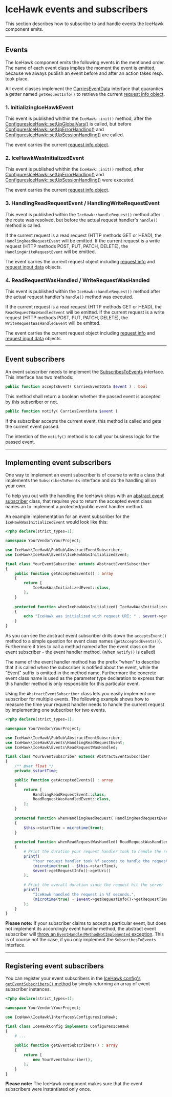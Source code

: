 # IceHawk events and subscribers 

This section describes how to subscribe to and handle events the IceHawk component emits.
 
<hr class="blockspace">

## Events

The IceHawk component emits the following events in the mentioned order.
The name of each event class implies the moment the event is emitted, because we always publish an event before and after an action takes resp. took place.

All event classes implement the [CarriesEventData](https://github.com/icehawk/icehawk/blob/@icehawk/icehawk-version@/src/PubSub/Interfaces/CarriesEventData.php)
interface that guaranties a getter named `getRequestInfo()` to retrieve the current [request info object](@baseUrl@/docs/icehawk/request-information.html).

### 1. InitializingIceHawkEvent
  
This event is published whithin the `IceHawk::init()` method, after the [ConfiguresIceHawk::setUpGlobalVars()](@baseUrl@/docs/icehawk/configuration.html) is called, but before
[ConfiguresIceHawk::setUpErrorHandling()](@baseUrl@/docs/icehawk/configuration.html) and [ConfiguresIceHawk::setUpSessionHandling()](@baseUrl@/docs/icehawk/configuration.html) are called.  

The event carries the current [request info object](@baseUrl@/docs/icehawk/request-information.html).

### 2. IceHawkWasInitializedEvent

This event is published whithin the `IceHawk::init()` method, after
[ConfiguresIceHawk::setUpErrorHandling()](@baseUrl@/docs/icehawk/configuration.html) and [ConfiguresIceHawk::setUpSessionHandling()](@baseUrl@/docs/icehawk/configuration.html) were executed.  

The event carries the current [request info object](@baseUrl@/docs/icehawk/request-information.html).

### 3. HandlingReadRequestEvent / HandlingWriteRequestEvent

This event is published within the `IceHawk::handleRequest()` method after the route was resolved, but before the actual request handler's `handle()` 
method is called.

If the current request is a read request (HTTP methods GET or HEAD), the `HandlingReadRequestEvent` will be emitted. If the current request is a write 
request (HTTP methods POST, PUT, PATCH, DELETE), the `HandlingWriteRequestEvent` will be emitted.

The event carries the current request object including [request info](@baseUrl@/docs/icehawk/request-information.html) and 
[request input data](@baseUrl@/docs/icehawk/request-input-data.html) objects.

### 4. ReadRequestWasHandled / WriteRequestWasHandled

This event is published within the `IceHawk::handleRequest()` method after the actual request handler's `handle()` method was executed.

If the current request is a read request (HTTP methods GET or HEAD), the `ReadRequestWasHandledEvent` will be emitted. If the current request is a write 
request (HTTP methods POST, PUT, PATCH, DELETE), the `WriteRequestWasHandledEvent` will be emitted.

The event carries the current request object including [request info](@baseUrl@/docs/icehawk/request-information.html) and 
[request input data](@baseUrl@/docs/icehawk/request-input-data.html) objects.

<hr class="blockspace">

## Event subscribers

An event subscriber needs to implement the [SubscribesToEvents](https://github.com/icehawk/icehawk/blob/@icehawk/icehawk-version@/src/PubSub/Interfaces/SubscribesToEvents.php)
interface. This interface has two methods:

```php
public function acceptsEvent( CarriesEventData $event ) : bool
```

This method shall return a boolean whether the passed event is accepted by this subscriber or not.

```php
public function notify( CarriesEventData $event )
```

If the subscriber accepts the current event, this method is called and gets the current event passed. 

The intention of the `notify()` method is to call your business logic for the passed event.

<hr class="blockspace">

## Implementing event subscribers

One way to implement an event subscriber is of course to write a class that implements the `SubscribesToEvents` interface and do the handling
all on your own.

To help you out with the handling the IceHawk ships with an [abstract event subscriber](https://github.com/icehawk/icehawk/blob/@icehawk/icehawk-version@/src/PubSub/AbstractEventSubscriber.php) 
class, that requires you to return the accepted event class names an to implement a protected/public event handler method. 

An example implementation for an event subscriber for the `IceHawkWasInitializedEvent` would look like this:
  
```php
<?php declare(strict_types=1);

namespace YourVendor\YourProject;

use IceHawk\IceHawk\PubSub\AbstractEventSubscriber;
use IceHawk\IceHawk\Events\IceHawkWasInitializedEvent;

final class YourEventSubscriber extends AbstractEventSubscriber
{
	public function getAcceptedEvents() : array
	{
		return [
			IceHawkWasInitializedEvent::class,
		];
	}
	
	protected function whenIceHawkWasInitialized( IceHawkWasInitializedEvent $event )
	{
		echo "IceHawk was initialized with request URI: " . $event->getRequestInfo()->getUri();
	}
}
```

As you can see the abstract event subscriber drills down the `acceptsEvent()` method to a simple question for event class names (`getAcceptedEvents()`).
Furthermore it tries to call a method named after the event class on the event subscriber - the event handler method. (when `notify()` is called)

The name of the event handler method has the prefix "when" to describe that it is called _when_ the subscriber is notified about the event, while the 
"Event" suffix is omitted in the method name. Furthermore the concrete event class name is used as the parameter type declaration 
to express that this handler method is only responsible for this particular event.

Using the `AbstractEventSubscriber` class lets you easily implement one subscriber for multiple events.
The following example shows how to measure the time your request handler needs to handle the current request by implementing one subscriber for two events.

```php
<?php declare(strict_types=1);

namespace YourVendor\YourProject;

use IceHawk\IceHawk\PubSub\AbstractEventSubscriber;
use IceHawk\IceHawk\Events\HandlingReadRequestEvent;
use IceHawk\IceHawk\Events\ReadRequestWasHandled;

final class YourEventSubscriber extends AbstractEventSubscriber
{
	/** @var float */
	private $startTime;

	public function getAcceptedEvents() : array
	{
		return [
			HandlingReadRequestEvent::class,
			ReadRequestWasHandledEvent::class,
		];
	}
	
	protected function whenHandlingReadRequest( HandlingReadRequestEvent $event )
	{
		$this->startTime = microtime(true);
	}
	
	protected function whenReadRequestWasHandled( ReadRequestWasHandledEvent $event )
	{
		# Print the duration your request handler took to handle the request
		printf( 
			"Your request handler took %f seconds to handle the request on URI: %s",
			(microtime(true) - $this->startTime),
			$event->getRequestInfo()->getUri()
		);
		
		# Print the overall duration since the request hit the server
		printf(
			"IceHawk handled the request in %f seconds.",
			(microtime(true) - $event->getRequestInfo()->getRequestTimeFloat())
		);
	}
}
```

**Please note:** If your subscriber claims to accept a particular event, but does not implement its accordingly event handler method, 
the abstract event subscriber will [throw an `EventHandlerMethodNotImplemented` exception](@baseUrl@/docs/icehawk/exceptions.html). 
This is of course not the case, if you only implement the `SubscribesToEvents` interface.

<hr class="blockspace">

## Registering event subscribers

You can register your event subscribers in the [IceHawk config's `getEventSubscribers()` method](@baseUrl@/docs/icehawk/configuration.html) by simply 
returning an array of event subscriber instances.

```php
<?php declare(strict_types=1);

namespace YourVendor\YourProject;

use IceHawk\IceHawk\Interfaces\ConfiguresIceHawk;

final class IceHawkConfig implements ConfiguresIceHawk
{
	# ...
	
	public function getEventSubscribers() : array
	{
		return [
			new YourEventSubscriber(),	
		];
	}
}
```

**Please note:** The IceHawk component makes sure that the event subscribers were instantiated only once.
